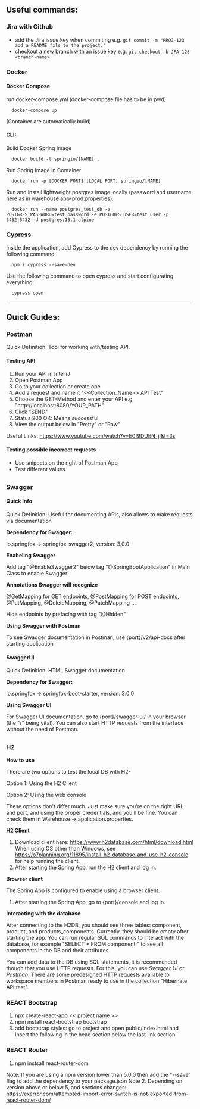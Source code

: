 ## Useful commands:

### Jira with Github
- add the Jira issue key when commiting e.g. `git commit -m "PROJ-123 add a README file to the project."`
- checkout a new branch with an issue key e.g. `git checkout -b JRA-123-<branch-name>`
      
### Docker 

#### Docker Compose
run docker-compose.yml (docker-compose file has to be in pwd)
      
      docker-compose up
      
(Container are automatically build)
      
#### CLI:
 Build Docker Spring Image
      
      docker build -t springio/[NAME] .
      
 Run Spring Image in Container
      
      docker run -p [DOCKER PORT]:[LOCAL PORT] springio/[NAME]
      
 Run and install lightweight postgres image locally (password and username here as in warehouse app-prod.properties):
      
      docker run --name postgres_test_db -e POSTGRES_PASSWORD=test_password -e POSTGRES_USER=test_user -p 5432:5432 -d postgres:13.1-alpine


### Cypress
 
Inside the application, add Cypress to the dev dependency by running the following command:

      npm i cypress --save-dev
      

Use the following command to open cypress and start configurating everything:

      cypress open
      
      

---

## Quick Guides:

### Postman
Quick Definition: Tool for working with/testing API.

#### Testing API
1. Run your API in IntelliJ
2. Open Postman App 
3. Go to your collection or create one
4. Add a request and name it "<<Collection_Name>> API Test" 
5. Choose the GET-Method and enter your API e.g. "http://localhost:8080/YOUR_PATH"
6. Click "SEND"
7. Status 200 OK: Means successful
8. View the output below in "Pretty" or "Raw"

Useful Links: https://www.youtube.com/watch?v=E0f9DUEN_jI&t=3s

#### Testing possible incorrect requests
- Use snippets on the right of Postman App
- Test different values

##

### Swagger
#### Quick Info
Quick Definition: Useful for documenting APIs, also allows to make requests via documentation

**Dependency for Swagger:** 

io.springfox -> springfox-swagger2, version: 3.0.0

**Enabeling Swagger**

Add tag "@EnableSwagger2" below tag "@SpringBootApplication" in Main Class to enable Swagger

**Annotations Swagger will recognize**

@GetMapping for GET endpoints, @PostMapping for POST endpoints, @PutMapping, @DeleteMapping, @PatchMapping ...

Hide endpoints by prefacing with tag "@Hidden"

**Using Swagger with Postman**

To see Swagger documentation in Postman, use {port}/v2/api-docs after starting application

#### SwaggerUI
Quick Definition: HTML Swagger documentation

**Dependency for Swagger:** 

io.springfox -> springfox-boot-starter, version: 3.0.0

**Using Swagger UI**

For Swagger UI documentation, go to {port}/swagger-ui/ in your browser (the "/" being vital). You can also start HTTP requests from the interface without the need of Postman.

##
      
### H2
      
**How to use**
      
There are two options to test the local DB with H2-
      
Option 1: Using the H2 Client
      
Option 2: Using the web console 
      
These options don't differ much. Just make sure you're on the right URL and port, and using the proper credentials, and you'll be fine. You can check them in Warehouse -> application.properties. 
      
**H2 Client**
      
1. Download client here: https://www.h2database.com/html/download.html
When using OS other than Windows, see https://o7planning.org/11895/install-h2-database-and-use-h2-console for help running the client.
2. After starting the Spring App, run the H2 client and log in.
      
**Browser client**
      
The Spring App is configured to enable using a browser client. 
1. After starting the Spring App, go to {port}/console and log in. 
      
**Interacting with the database**
      
After connecting to the H2DB, you should see three tables: component, product, and products_components. Currently, they should be empty after starting the app. You can run regular SQL commands to interact with the database, for example "SELECT * FROM component;" to see all components in the DB and their attributes. 

You can add data to the DB using SQL statements, it is recommended though that you use HTTP requests. For this, you can use _Swagger UI_ or _Postman_. There are some predesigned  HTTP requests available to workspace members in Postman ready to use in the collection "Hibernate API test".

### REACT Bootstrap
1. npx create-react-app << project name >>
2. npm install react-bootstrap bootstrap
3. add bootstrap styles: go to project and open public/index.html and insert the following in the head section below the last link section
      <link
      rel="stylesheet"
      href="https://cdn.jsdelivr.net/npm/bootstrap@5.1.3/dist/css/bootstrap.min.css"
      integrity="sha384-1BmE4kWBq78iYhFldvKuhfTAU6auU8tT94WrHftjDbrCEXSU1oBoqyl2QvZ6jIW3"
      crossorigin="anonymous"
    />
  
### REACT Router
1. npm instsall react-router-dom
  
Note: If you are using a npm version lower than 5.0.0 then add the "--save" flag to add the dependency to your package.json
Note 2: Depending on version above or below 5, <Switch> and <Routes> sections changes: 
        https://exerror.com/attempted-import-error-switch-is-not-exported-from-react-router-dom/
      
